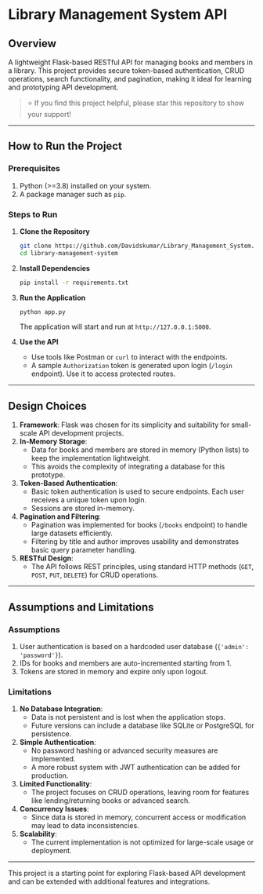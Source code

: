 # Library Management System API

## Overview
A lightweight Flask-based RESTful API for managing books and members in a library. This project provides secure token-based authentication, CRUD operations, search functionality, and pagination, making it ideal for learning and prototyping API development.

> ⭐ If you find this project helpful, please star this repository to show your support!
---

## How to Run the Project

### Prerequisites
1. Python (>=3.8) installed on your system.
2. A package manager such as `pip`.

### Steps to Run
1. **Clone the Repository**
   ```bash
   git clone https://github.com/Davidskumar/Library_Management_System.git
   cd library-management-system
   ```

2. **Install Dependencies**
   ```bash
   pip install -r requirements.txt
   ```

3. **Run the Application**
   ```bash
   python app.py
   ```
   The application will start and run at `http://127.0.0.1:5000`.

4. **Use the API**
   - Use tools like Postman or `curl` to interact with the endpoints.
   - A sample `Authorization` token is generated upon login (`/login` endpoint). Use it to access protected routes.

---

## Design Choices

1. **Framework**: Flask was chosen for its simplicity and suitability for small-scale API development projects.
2. **In-Memory Storage**: 
   - Data for books and members are stored in memory (Python lists) to keep the implementation lightweight.
   - This avoids the complexity of integrating a database for this prototype.
3. **Token-Based Authentication**: 
   - Basic token authentication is used to secure endpoints. Each user receives a unique token upon login.
   - Sessions are stored in-memory.
4. **Pagination and Filtering**:
   - Pagination was implemented for books (`/books` endpoint) to handle large datasets efficiently.
   - Filtering by title and author improves usability and demonstrates basic query parameter handling.
5. **RESTful Design**:
   - The API follows REST principles, using standard HTTP methods (`GET`, `POST`, `PUT`, `DELETE`) for CRUD operations.

---

## Assumptions and Limitations

### Assumptions
1. User authentication is based on a hardcoded user database (`{'admin': 'password'}`).
2. IDs for books and members are auto-incremented starting from 1.
3. Tokens are stored in memory and expire only upon logout.

### Limitations
1. **No Database Integration**:
   - Data is not persistent and is lost when the application stops.
   - Future versions can include a database like SQLite or PostgreSQL for persistence.
2. **Simple Authentication**:
   - No password hashing or advanced security measures are implemented.
   - A more robust system with JWT authentication can be added for production.
3. **Limited Functionality**:
   - The project focuses on CRUD operations, leaving room for features like lending/returning books or advanced search.
4. **Concurrency Issues**:
   - Since data is stored in memory, concurrent access or modification may lead to data inconsistencies.
5. **Scalability**:
   - The current implementation is not optimized for large-scale usage or deployment.

---

This project is a starting point for exploring Flask-based API development and can be extended with additional features and integrations.
